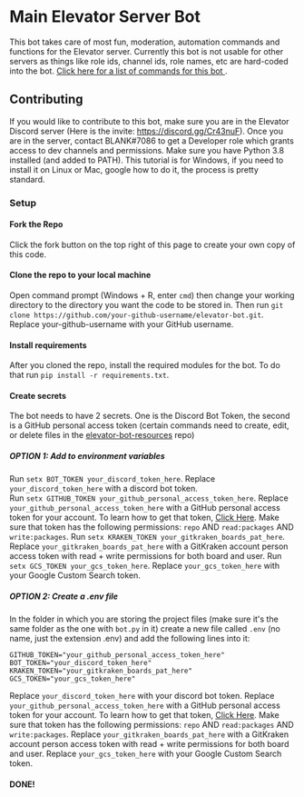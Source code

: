 # Main Elevator Server Bot
This bot takes care of most fun, moderation, automation commands and functions
for the Elevator server. Currently this bot is not usable for other servers as
things like role ids, channel ids, role names, etc are hard-coded into the bot.
[Click here for a list of commands for this bot
](https://github.com/BLANK-TH/elevator-bot-resources/blob/info/commands.md).

## Contributing
If you would like to contribute to this bot, make sure you are in the Elevator
Discord server (Here is the invite: https://discord.gg/Cr43nuF). Once you are
in the server, contact BLANK#7086 to get a Developer role which grants access
to dev channels and permissions. Make sure you have Python 3.8 installed
(and added to PATH). This tutorial is for Windows, if you need to install it on
Linux or Mac, google how to do it, the process is pretty standard.

### Setup
#### Fork the Repo
Click the fork button on the top right of this page to create your own copy
of this code.

#### Clone the repo to your local machine
Open command prompt (Windows + R, enter `cmd`) then change your working
directory to the directory you want the code to be stored in. Then run
`git clone https://github.com/your-github-username/elevator-bot.git`. Replace
your-github-username with your GitHub username.

#### Install requirements
After you cloned the repo, install the required modules for the bot. To do that
run `pip install -r requirements.txt`.

#### Create secrets
The bot needs to have 2 secrets. One is the Discord Bot Token, the second is a
GitHub personal access token (certain commands need to create, edit, or delete
files in the
[elevator-bot-resources](https://github.com/BLANK-TH/elevator-bot-resources)
repo)
##### OPTION 1: Add to environment variables
Run `setx BOT_TOKEN your_discord_token_here`. Replace `your_discord_token_here`
with a discord bot token.  
Run `setx GITHUB_TOKEN your_github_personal_access_token_here`. Replace
`your_github_personal_access_token_here` with a GitHub personal access token for
your account. To learn how to get that token,
[Click Here](https://docs.github.com/en/github/authenticating-to-github/creating-a-personal-access-token).
Make sure that token has the following permissions: `repo` AND `read:packages` AND `write:packages`.
Run `setx KRAKEN_TOKEN your_gitkraken_boards_pat_here`. Replace `your_gitkraken_boards_pat_here` with
a GitKraken account person access token with read + write permissions for both board and user.
Run `setx GCS_TOKEN your_gcs_token_here`. Replace `your_gcs_token_here` with your Google Custom Search token.

##### OPTION 2: Create a .env file
In the folder in which you are storing the project files (make sure it's the
same folder as the one with `bot.py` in it) create a new file called `.env`
(no name, just the extension .env) and add the following lines into it:
```
GITHUB_TOKEN="your_github_personal_access_token_here"
BOT_TOKEN="your_discord_token_here"
KRAKEN_TOKEN="your_gitkraken_boards_pat_here"
GCS_TOKEN="your_gcs_token_here"
```
Replace `your_discord_token_here` with your discord bot token. Replace
`your_github_personal_access_token_here` with a GitHub personal access token for
your account. To learn how to get that token,
[Click Here](https://docs.github.com/en/github/authenticating-to-github/creating-a-personal-access-token).
Make sure that token has the following permissions: `repo` AND `read:packages`
AND `write:packages`. Replace `your_gitkraken_boards_pat_here` with
a GitKraken account person access token with read + write permissions for both board and user.
Replace `your_gcs_token_here` with your Google Custom Search token.

#### DONE!
